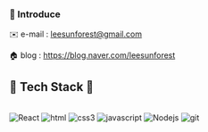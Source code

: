 ### 💬 Introduce
✉️ e-mail : leesunforest@gmail.com

🏠 blog : https://blog.naver.com/leesunforest

## 📘 Tech Stack 📘
<br>
<img alt="React" src="https://img.shields.io/badge/React-61DAFB?style=flat&logo=React&logoColor=white"/> 
<img alt="html" src="https://img.shields.io/badge/html5-E34F26?style=flat&logo=html5&logoColor=white"/> 
<img alt="css3" src="https://img.shields.io/badge/css3-1572B6?style=flat&logo=css3&logoColor=white"/> 
<img alt="javascript" src="https://img.shields.io/badge/javascript-F7DF1E?style=flat&logo=javascript&logoColor=white"/> 
<img alt="Nodejs" src="https://img.shields.io/badge/-Nodejs-43853d?style=flat-square&logo=Node.js&logoColor=white" />
<img alt="git" src="https://img.shields.io/badge/git-F05032?style=flat&logo=git&logoColor=white"/> 
<br>

